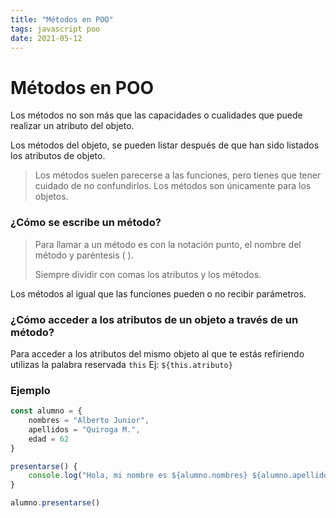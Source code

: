```yaml
---
title: "Métodos en POO"
tags: javascript poo
date: 2021-05-12
---
```


# Métodos en POO

Los métodos no son más que las capacidades o cualidades que puede realizar un atributo del objeto.

Los métodos del objeto, se pueden listar después de que han sido listados los atributos de objeto.

> Los métodos suelen parecerse a las funciones, pero tienes que tener cuidado de no confundirlos. Los métodos son únicamente para los objetos.

### ¿Cómo se escribe un método?
> Para llamar a un método es con la notación punto, el nombre del método y paréntesis ( ).
> 
> Siempre dividir con comas los atributos y los métodos.

Los métodos al igual que las funciones pueden o no recibir parámetros.

### ¿Cómo acceder a los atributos de un objeto a través de un método?
Para acceder a los atributos del mismo objeto al que te estás refiriendo utilizas la palabra reservada `this` Ej: `${this.atributo}`

### Ejemplo

````js
const alumno = {
	nombres = "Alberto Junior",
	apellidos = "Quiroga M.",
	edad = 62
}

presentarse() {
	console.log("Hola, mi nombre es ${alumno.nombres} ${alumno.apellidos} y tengo ${alumno.edad} años.")
}

alumno.presentarse()
````
